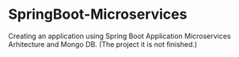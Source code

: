 # SpringBoot-Microservices
Creating an application using Spring Boot Application Microservices Arhitecture and Mongo DB. 
(The project it is not finished.)
